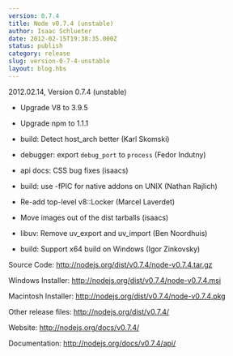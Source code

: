 ```yaml
---
version: 0.7.4
title: Node v0.7.4 (unstable)
author: Isaac Schlueter
date: 2012-02-15T19:38:35.000Z
status: publish
category: release
slug: version-0-7-4-unstable
layout: blog.hbs
---
```


<p>2012.02.14, Version 0.7.4 (unstable)

</p>
<ul>
<li><p>Upgrade V8 to 3.9.5</p>
</li>
<li><p>Upgrade npm to 1.1.1</p>
</li>
<li><p>build: Detect host_arch better (Karl Skomski)</p>
</li>
<li><p>debugger: export <code>debug_port</code> to <code>process</code> (Fedor Indutny)</p>
</li>
<li><p>api docs: CSS bug fixes (isaacs)</p>
</li>
<li><p>build: use -fPIC for native addons on UNIX (Nathan Rajlich)</p>
</li>
<li><p>Re-add top-level v8::Locker (Marcel Laverdet)</p>
</li>
<li><p>Move images out of the dist tarballs (isaacs)</p>
</li>
<li><p>libuv: Remove uv_export and uv_import (Ben Noordhuis)</p>
</li>
<li><p>build: Support x64 build on Windows (Igor Zinkovsky)</p>
</li>
</ul>
<p>Source Code: <a href="http://nodejs.org/dist/v0.7.4/node-v0.7.4.tar.gz">http://nodejs.org/dist/v0.7.4/node-v0.7.4.tar.gz</a>

</p>
<p>Windows Installer: <a href="http://nodejs.org/dist/v0.7.4/node-v0.7.4.msi">http://nodejs.org/dist/v0.7.4/node-v0.7.4.msi</a>

</p>
<p>Macintosh Installer: <a href="http://nodejs.org/dist/v0.7.4/node-v0.7.4.pkg">http://nodejs.org/dist/v0.7.4/node-v0.7.4.pkg</a>

</p>
<p>Other release files: <a href="http://nodejs.org/dist/v0.7.4/">http://nodejs.org/dist/v0.7.4/</a>

</p>
<p>Website: <a href="http://nodejs.org/docs/v0.7.4/">http://nodejs.org/docs/v0.7.4/</a>

</p>
<p>Documentation: <a href="http://nodejs.org/docs/v0.7.4/api/">http://nodejs.org/docs/v0.7.4/api/</a>
</p>
